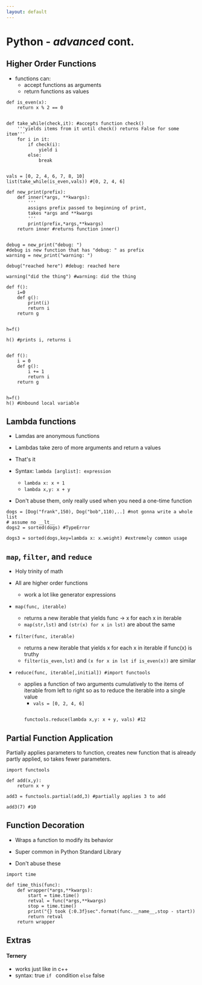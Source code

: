 ```yaml
---
layout: default
---
```


Python - *advanced* cont.
================================

Higher Order Functions
----------------------

+ functions can:
    - accept functions as arguments
    - return functions as values

```
def is_even(x):
    return x % 2 == 0


def take_while(check,it): #accepts function check()
    '''yields items from it until check() returns False for some item'''
    for i in it:
        if check(i):
            yield i
        else:
            break


vals = [0, 2, 4, 6, 7, 8, 10]
list(take_while(is_even,vals)) #[0, 2, 4, 6]
```

```
def new_print(prefix):
    def inner(*args, **kwargs):
        '''
        assigns prefix passed to beginning of print,
        takes *args and **kwargs
        '''
        print(prefix,*args,**kwargs)
    return inner #returns function inner()


debug = new_print("debug: ")
#debug is new function that has "debug: " as prefix
warning = new_print("warning: ")

debug("reached here") #debug: reached here

warning("did the thing") #warning: did the thing
```


```
def f():
    i=0
    def g():
        print(i)
        return i
    return g


h=f()

h() #prints i, returns i


def f():
    i = 0
    def g():
        i += 1
        return i
    return g


h=f()
h() #Unbound local variable
```


Lambda functions
----------------

+ Lamdas are anonymous functions

+ Lambdas take zero of more arguments and return a values

+ That's it

+ Syntax: ```lambda [arglist]: expression```

    - ```lambda x: x + 1```
    - ```lambda x,y: x + y```

* Don't abuse them, only really used when you need a one-time function


```
dogs = [Dog("frank",150), Dog("bob",110),..] #not gonna write a whole list
# assume no __lt__
dogs2 = sorted(dogs) #TypeError

dogs3 = sorted(dogs,key=lambda x: x.weight) #extremely common usage

```


`map`, `filter`, and `reduce`
-----------------------

+ Holy trinity of math


+ All are higher order functions
    - work a lot like generator expressions


+ `map(func, iterable)`
    - returns a new iterable that yields func -> x for each x in iterable
    - `map(str,lst)` and `(str(x) for x in lst)` are about the same


+ `filter(func, iterable)`
    - returns a new iterable that yields x
    for each x in iterable if func(x) is truthy
    - `filter(is_even,lst)` and `(x for x in lst if is_even(x))`
    are similar


+ `reduce(func, iterable[,initial]) #import functools`
    - applies a function of two arguments cumulatively to the items
    of iterable from left to right so as to reduce the iterable into a single
    value
        * `vals = [0, 2, 4, 6]`
        ```

        functools.reduce(lambda x,y: x + y, vals) #12
        ```


Partial Function Application
----------------------------

Partially applies parameters to function, creates new function
that is already partly applied, so takes fewer parameters.

```
import functools

def add(x,y):
    return x + y

add3 = functools.partial(add,3) #partially applies 3 to add

add3(7) #10
```


Function Decoration
-------------------

+ Wraps a function to modify its behavior

+ Super common in Python Standard Library

+ Don't abuse these


```
import time

def time_this(func):
    def wrapper(*args,**kwargs):
        start = time.time()
        retval = func(*args,**kwargs)
        stop = time.time()
        print("{} took {:0.3f}sec".format(func.__name__,stop - start))
        return retval
    return wrapper
```

Extras
------

#### Ternery
+ works just like in c++
+ syntax:
 true ```if ``` condition ```else``` false
